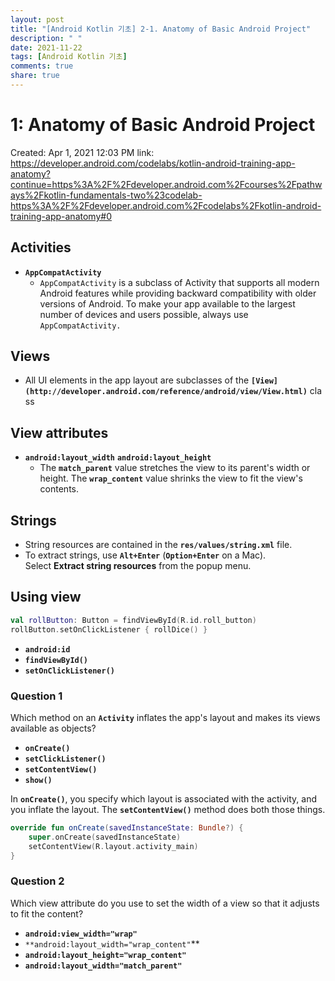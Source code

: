 ```yaml
---
layout: post
title: "[Android Kotlin 기초] 2-1. Anatomy of Basic Android Project"
description: " "
date: 2021-11-22
tags: [Android Kotlin 기초]
comments: true
share: true
---
```


# 1: Anatomy of Basic Android Project

Created: Apr 1, 2021 12:03 PM
link: https://developer.android.com/codelabs/kotlin-android-training-app-anatomy?continue=https%3A%2F%2Fdeveloper.android.com%2Fcourses%2Fpathways%2Fkotlin-fundamentals-two%23codelab-https%3A%2F%2Fdeveloper.android.com%2Fcodelabs%2Fkotlin-android-training-app-anatomy#0

## **Activities**

- **`AppCompatActivity`**
    - `AppCompatActivity` is a subclass of Activity that supports all modern Android features while providing backward compatibility with older versions of Android. To make your app available to the largest number of devices and users possible, always use `AppCompatActivity.`

## **Views**

- All UI elements in the app layout are subclasses of the **`[View](http://developer.android.com/reference/android/view/View.html)`** class

## **View attributes**

- **`android:layout_width`** **`android:layout_height`**
    - The **`match_parent`** value stretches the view to its parent's width or height. The **`wrap_content`** value shrinks the view to fit the view's contents.

## **Strings**

- String resources are contained in the **`res/values/string.xml`** file.
- To extract strings, use **`Alt+Enter`** (**`Option+Enter`** on a Mac). Select **Extract string resources** from the popup menu.

## **Using view**

```kotlin
val rollButton: Button = findViewById(R.id.roll_button)
rollButton.setOnClickListener { rollDice() }
```

- **`android:id`**
- **`findViewById()`**
- **`setOnClickListener()`**

### **Question 1**

Which method on an **`Activity`** inflates the app's layout and makes its views available as objects?

- **`onCreate()`**
- **`setClickListener()`**
- **`setContentView()`**
- **`show()`**

In **`onCreate()`**, you specify which layout is associated with the activity, and you inflate the layout. The **`setContentView()`** method does both those things.

```kotlin
override fun onCreate(savedInstanceState: Bundle?) {   
	super.onCreate(savedInstanceState)   
	setContentView(R.layout.activity_main)
}
```

### **Question 2**

Which view attribute do you use to set the width of a view so that it adjusts to fit the content?

- **`android:view_width="wrap"`**
- `**android:layout_width="wrap_content"`**
- **`android:layout_height="wrap_content"`**
- **`android:layout_width="match_parent"`**
